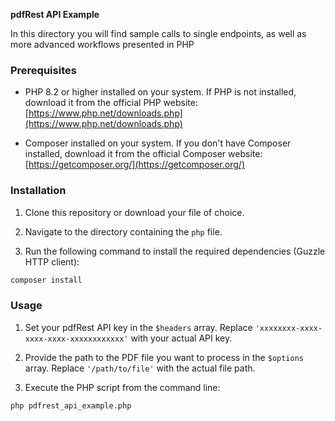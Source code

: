 **pdfRest API Example**

In this directory you will find sample calls to single endpoints, as well as more advanced workflows presented in PHP

### Prerequisites

- PHP 8.2 or higher installed on your system. If PHP is not installed, download it from the official PHP website: [https://www.php.net/downloads.php](https://www.php.net/downloads.php)

- Composer installed on your system. If you don't have Composer installed, download it from the official Composer website: [https://getcomposer.org/](https://getcomposer.org/)

### Installation

1. Clone this repository or download your file of choice.

2. Navigate to the directory containing the `php` file.

3. Run the following command to install the required dependencies (Guzzle HTTP client):

```bash
composer install
```

### Usage

1. Set your pdfRest API key in the `$headers` array. Replace `'xxxxxxxx-xxxx-xxxx-xxxx-xxxxxxxxxxxx'` with your actual API key.

2. Provide the path to the PDF file you want to process in the `$options` array. Replace `'/path/to/file'` with the actual file path.

3. Execute the PHP script from the command line:

```bash
php pdfrest_api_example.php
```
